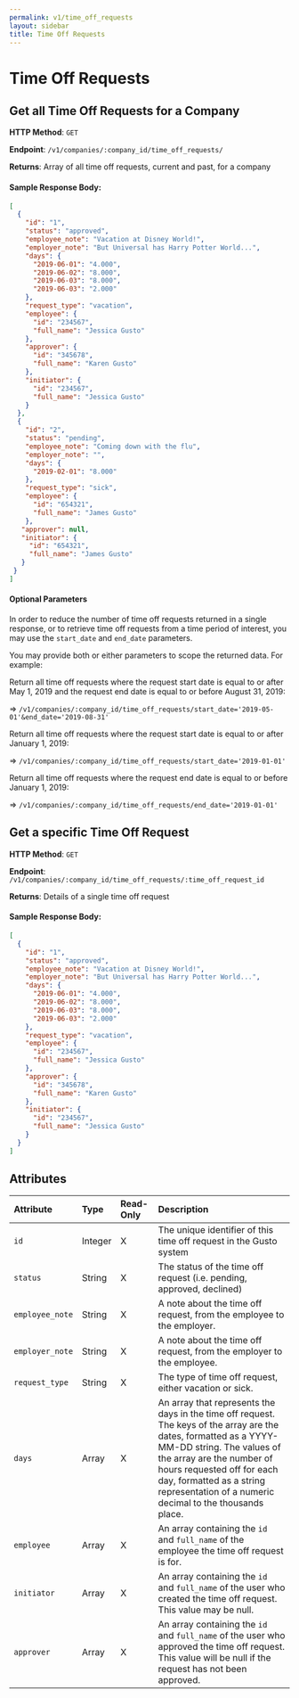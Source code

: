 ```yaml
---
permalink: v1/time_off_requests
layout: sidebar
title: Time Off Requests
---
```


# Time Off Requests

## Get all Time Off Requests for a Company

**HTTP Method**: `GET`

**Endpoint**: `/v1/companies/:company_id/time_off_requests/`

**Returns**: Array of all time off requests, current and past, for a company

#### Sample Response Body:
```json
[
  {
    "id": "1",
    "status": "approved",
    "employee_note": "Vacation at Disney World!",
    "employer_note": "But Universal has Harry Potter World...",
    "days": {
      "2019-06-01": "4.000",
      "2019-06-02": "8.000",
      "2019-06-03": "8.000",
      "2019-06-03": "2.000"
    },
    "request_type": "vacation",
    "employee": {
      "id": "234567",
      "full_name": "Jessica Gusto"
    },
    "approver": {
      "id": "345678",
      "full_name": "Karen Gusto"
    },
    "initiator": {
      "id": "234567",
      "full_name": "Jessica Gusto"
    }
  },
  {
    "id": "2",
    "status": "pending",
    "employee_note": "Coming down with the flu",
    "employer_note": "",
    "days": {
      "2019-02-01": "8.000"
    },
    "request_type": "sick",
    "employee": {
      "id": "654321",
      "full_name": "James Gusto"
    },
   "approver": null,
   "initiator": {
     "id": "654321",
     "full_name": "James Gusto"
   }	    
 }
]
```

#### Optional Parameters
In order to reduce the number of time off requests returned in a single response, or to retrieve time off requests from a time period of interest, you may use the `start_date` and `end_date` parameters.

You may provide both or either parameters to scope the returned data. For example:

Return all time off requests where the request start date is equal to or after May 1, 2019 and the  request end date is equal to or before August 31, 2019:

=> `/v1/companies/:company_id/time_off_requests/start_date='2019-05-01'&end_date='2019-08-31'`

Return all time off requests where the request start date is equal to or after January 1, 2019:

=> `/v1/companies/:company_id/time_off_requests/start_date='2019-01-01'`

Return all time off requests where the request end date is equal to or before January 1, 2019:

=> `/v1/companies/:company_id/time_off_requests/end_date='2019-01-01'`

## Get a specific Time Off Request

**HTTP Method**: `GET`

**Endpoint**: `/v1/companies/:company_id/time_off_requests/:time_off_request_id`

**Returns**: Details of a single time off request

#### Sample Response Body:
```json
[
  {
    "id": "1",
    "status": "approved",
    "employee_note": "Vacation at Disney World!",
    "employer_note": "But Universal has Harry Potter World...",
    "days": {
      "2019-06-01": "4.000",
      "2019-06-02": "8.000",
      "2019-06-03": "8.000",
      "2019-06-03": "2.000"
    },
    "request_type": "vacation",
    "employee": {
      "id": "234567",
      "full_name": "Jessica Gusto"
    },
    "approver": {
      "id": "345678",
      "full_name": "Karen Gusto"
    },
    "initiator": {
      "id": "234567",
      "full_name": "Jessica Gusto"
    }
  }
]
```

## Attributes

| Attribute       | Type      | Read-Only | Description
| :----------     |:-------   |:-------   |:-------------
| `id`            | Integer   |     X     | The unique identifier of this time off request in the Gusto system
| `status`        | String    |     X     | The status of the time off request (i.e. pending, approved, declined)
| `employee_note` | String    |     X     | A note about the time off request, from the employee to the employer.
| `employer_note` | String    |     X     | A note about the time off request, from the employer to the employee.
| `request_type`  | String    |     X     | The type of time off request, either vacation or sick.
| `days`          | Array     |     X     | An array that represents the days in the time off request. The keys of the array are the dates, formatted as a YYYY-MM-DD string. The values of the array are the number of hours requested off for each day, formatted as a string representation of a numeric decimal to the thousands place.
| `employee`      | Array     |     X     | An array containing the `id` and `full_name` of the employee the time off request is for.  
| `initiator`     | Array     |     X     | An array containing the `id` and `full_name` of the user who created the time off request. This value may be null.
| `approver`      | Array     |     X     | An array containing the `id` and `full_name` of the user who approved the time off request. This value will be null if the request has not been approved.
